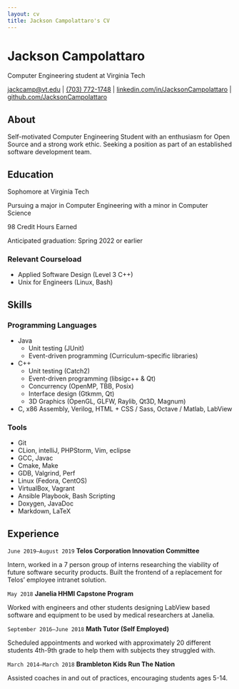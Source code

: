 ```yaml
---
layout: cv
title: Jackson Campolattaro's CV
---
```


# Jackson Campolattaro

Computer Engineering student at Virginia Tech

<div id="webaddress">
<a href="mailto:jackcamp@vt.edu">jackcamp@vt.edu</a>
|
<a href="tel:703-772-1748">(703) 772-1748</a>
|
<a href="https://www.linkedin.com/in/JacksonCampolattaro/">linkedin.com/in/JacksonCampolattaro</a>
|
<a href="https://github.com/JacksonCampolattaro">github.com/JacksonCampolattaro</a>
</div>

## About

Self-motivated Computer Engineering Student with an enthusiasm for Open Source and a strong work ethic. 
Seeking a position as part of an established software development team.

## Education

Sophomore at Virginia Tech

Pursuing a major in Computer Engineering with a minor in Computer Science

98 Credit Hours Earned

Anticipated graduation: Spring 2022 or earlier

### Relevant Courseload

* Applied Software Design (Level 3 C++)
* Unix for Engineers (Linux, Bash)

## Skills

### Programming Languages

* Java
    * Unit testing (JUnit)
    * Event-driven programming (Curriculum-specific libraries)
* C++
    * Unit testing (Catch2)
    * Event-driven programming (libsigc++ & Qt)
    * Concurrency (OpenMP, TBB, Posix)
    * Interface design (Gtkmm, Qt)
    * 3D Graphics (OpenGL, GLFW, Raylib, Qt3D, Magnum)
* C, x86 Assembly, Verilog, HTML + CSS / Sass, Octave / Matlab, LabView

### Tools

* Git
* CLion, intelliJ, PHPStorm, Vim, eclipse
* GCC, Javac
* Cmake, Make
* GDB, Valgrind, Perf
* Linux (Fedora, CentOS)
* VirtualBox, Vagrant
* Ansible Playbook, Bash Scripting
* Doxygen, JavaDoc
* Markdown, LaTeX

## Experience

`June 2019–August 2019`
**Telos Corporation Innovation Committee**

Intern, worked in a 7 person group of interns researching the viability of future software security products. 
Built the frontend of a replacement for Telos’ employee intranet solution.

`May 2018`
**Janelia HHMI Capstone Program**

Worked with engineers and other students designing LabView based software and
equipment to be used by medical researchers at Janelia.

`September 2016–June 2018`
**Math Tutor (Self Employed)**

Scheduled appointments and worked with approximately 20 different students 4th-9th grade to help them with subjects they struggled with.

`March 2014–March 2018`
**Brambleton Kids Run The Nation**

Assisted coaches in and out of practices, encouraging students ages 5-14.

<!-- ### Footer

Last updated: May 2013 -->


